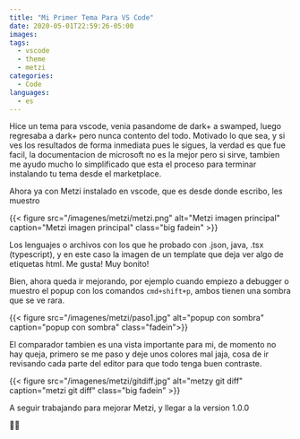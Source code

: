 ```yaml
---
title: "Mi Primer Tema Para VS Code"
date: 2020-05-01T22:59:26-05:00
images:
tags:
  - vscode
  - theme
  - metzi
categories:
  - Code
languages:
  - es
---
```


Hice un tema para vscode, venia pasandome de dark+ a swamped, luego regresaba a dark+ pero nunca contento del todo. Motivado lo que sea, y si ves los resultados de forma inmediata pues le sigues, la verdad es que fue facil, la documentacion de microsoft no es la mejor pero si sirve, tambien me ayudo mucho lo simplificado que esta el proceso para terminar instalando tu tema desde el marketplace.

Ahora ya con Metzi instalado en vscode, que es desde donde escribo, les muestro

{{< figure src="/imagenes/metzi/metzi.png" alt="Metzi imagen principal" caption="Metzi imagen principal" class="big fadein" >}}

Los lenguajes o archivos con los que he probado con .json, java, .tsx (typescript), y en este caso la imagen de un template que deja ver algo de etiquetas html. Me gusta! Muy bonito!

Bien, ahora queda ir mejorando, por ejemplo cuando empiezo a debugger o muestro el popup con los comandos `cmd+shift+p`, ambos tienen una sombra que se ve rara.

{{< figure src="/imagenes/metzi/paso1.jpg" alt="popup con sombra" caption="popup con sombra" class="fadein">}}

El comparador tambien es una vista importante para mi, de momento no hay queja, primero se me paso y deje unos colores mal jaja, cosa de ir revisando cada parte del editor para que todo tenga buen contraste.

{{< figure src="/imagenes/metzi/gitdiff.jpg" alt="metzy git diff" caption="metzi git diff" class="big fadein" >}}

A seguir trabajando para mejorar Metzi, y llegar a la version 1.0.0

👨‍💻
